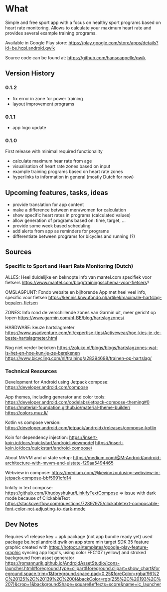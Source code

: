 # What

Simple and free sport app with a focus on healthy sport programs based on heart rate monitoring. 
Allows to calculate your maximum heart rate and provides several example training programs.  

Available in Google Play store: https://play.google.com/store/apps/details?id=be.hcpl.android.qwik

Source code can be found at: https://github.com/hanscappelle/qwik

## Version History

### 0.1.2

- fix error in zone for power training
- layout improvement programs

### 0.1.1

- app logo update

### 0.1.0

First release with minimal required functionality

- calculate maximum hear rate from age
- visualisation of heart rate zones based on input
- example training programs based on heart rate zones
- hyperlinks to information in general (mostly Dutch for now)

## Upcoming features, tasks, ideas

- provide translation for app content
- make a difference between men/women for calculation 
- show specific heart rates in programs (calculated values)
- allow generation of programs based on: time, target, ...
- provide some week based scheduling
- add alerts from app as reminders for programs
- differentiate between programs for bicycles and running (?)

## Sources

### Specific to Sport and Heart Rate Monitoring (Dutch)

ALLES: Heel duidelijke en beknopte info van mantel.com specifiek voor fietsers
https://www.mantel.com/blog/trainingsschema-voor-fietsers?

OMSLAGPUNT: Fondo website en bijhorende App met heel veel info, specific voor fietsen
https://kennis.knwufondo.nl/artikel/maximale-hartslag-bepalen-fietsen

ZONES: Info rond de verschillende zones van Garmin uit, meer gericht op lopen
https://www.garmin.com/nl-BE/blog/hartslagzones/

HARDWARE: keuze hartslagmeter
https://www.asadventure.com/nl/expertise-tips/Activewear/hoe-kies-je-de-beste-hartslagmeter.html

Nog niet verder bekeken
https://zoluko.nl/blogs/blogs/hartslagzones-wat-is-het-en-hoe-kun-je-ze-berekenen
https://www.bicycling.com/nl/training/a28394698/trainen-op-hartslag/

### Technical Resources

Development for Android using Jetpack compose: https://developer.android.com/compose

App themes, including generator and color tools:
https://developer.android.com/codelabs/jetpack-compose-theming#0
https://material-foundation.github.io/material-theme-builder/
https://colors.muz.li/

Kotlin vs compose version:
https://developer.android.com/jetpack/androidx/releases/compose-kotlin

Koin for dependency injection:
https://insert-koin.io/docs/quickstart/android-viewmodel
https://insert-koin.io/docs/quickstart/android-compose/

About MVVM and ui state setup:
https://medium.com/@MrAndroid/android-architecture-with-mvvm-and-uistate-f29aa5494465

Webview in compose:
https://medium.com/@kevinnzou/using-webview-in-jetpack-compose-bbf5991cfd14

linkify in text compose:
https://github.com/Khudoyshukur/LinkifyTextCompose
=> issue with dark mode because of ClickableText
https://stackoverflow.com/questions/72897975/clickabletext-composable-font-color-not-adjusting-to-dark-mode

## Dev Notes

Requires v1 release key + apk package (not app bundle ready yet)
used package be.hcpl.android.qwik on app store
min target SDK 35
feature graphic created with https://hotpot.ai/templates/google-play-feature-graphic
syncing app logo's, using color FFC107 (yellow) and stroked background from asset generator
https://romannurik.github.io/AndroidAssetStudio/icons-launcher.html#foreground.type=clipart&foreground.clipart=show_chart&foreground.space.trim=1&foreground.space.pad=0.25&foreColor=rgba(96%2C%20125%2C%20139%2C%200)&backColor=rgb(255%2C%20193%2C%207)&crop=1&backgroundShape=square&effects=score&name=ic_launcher